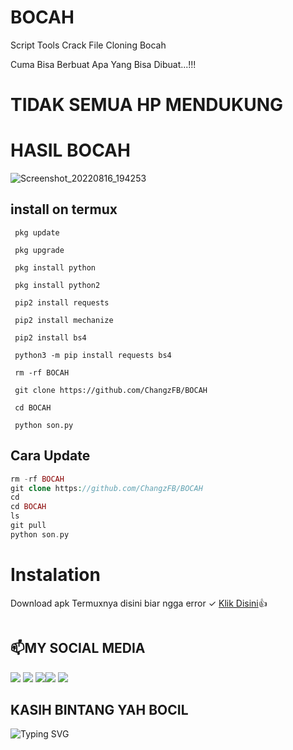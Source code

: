 # BOCAH
Script Tools Crack File Cloning Bocah

Cuma Bisa Berbuat Apa Yang Bisa Dibuat...!!!


# TIDAK SEMUA HP MENDUKUNG
# HASIL BOCAH
![Screenshot_20220816_194253](https://user-images.githubusercontent.com/98962829/184871830-47d2d887-cb7c-49c2-a24d-7195d04ee06c.jpg)

## install on termux
```
 pkg update

 pkg upgrade

 pkg install python

 pkg install python2

 pip2 install requests 

 pip2 install mechanize

 pip2 install bs4

 python3 -m pip install requests bs4

 rm -rf BOCAH

 git clone https://github.com/ChangzFB/BOCAH

 cd BOCAH
 
 python son.py
```
## Cara Update
```php
rm -rf BOCAH
git clone https://github.com/ChangzFB/BOCAH
cd
cd BOCAH
ls
git pull
python son.py
```

# Instalation
Download apk Termuxnya disini biar ngga error ✓
[Klik Disini](https://f-droid.org/repo/com.termux_117.apk)👍
```bash

```
##  📫MY SOCIAL MEDIA
[![](https://img.shields.io/badge/Github-black?logo=Github&logoColor=black&labelColor=white)](https://github.com/ChangFB) [![](https://img.shields.io/badge/Twitter-blue?logo=Twitter&logoColor=White&labelColor=white)](https://mobile.twitter.com/djmusicjr7)
[![](https://img.shields.io/badge/Facebook-blue?logo=Facebook&logoColor=blue&labelColor=white)](https://www.facebook.com/H4eckerfb)[![](https://img.shields.io/badge/Instagram-red?logo=Instagram&logoColor=red&labelColor=white)](https://www.instagram.com/djmusicjr7) [![](https://img.shields.io/badge/Whatsapp-CHAT-red?logo=Whatsapp&logoColor=Brightgreen&labelColor=white)](https://wa.me/6281907761235?text=Asalamualaikum+Chang+FB)
## KASIH BINTANG YAH BOCIL 

![Typing SVG](https://readme-typing-svg.herokuapp.com?lines=Selamat+Bersenang-senang....!+)
